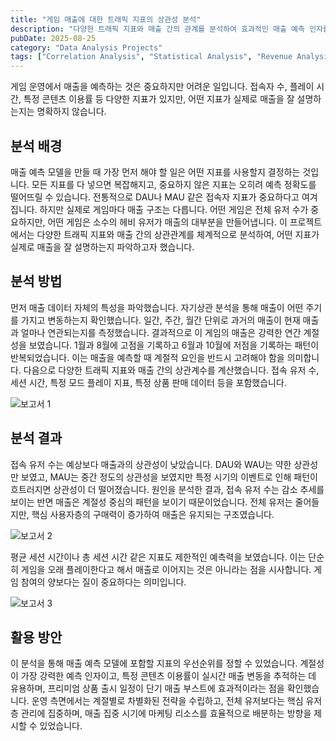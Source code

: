 ```yaml
---
title: "게임 매출에 대한 트래픽 지표의 상관성 분석"
description: "다양한 트래픽 지표와 매출 간의 관계를 분석하여 효과적인 매출 예측 인자를 파악"
pubDate: 2025-08-25
category: "Data Analysis Projects"
tags: ["Correlation Analysis", "Statistical Analysis", "Revenue Analysis"]
---
```


게임 운영에서 매출을 예측하는 것은 중요하지만 어려운 일입니다. 접속자 수, 플레이 시간, 특정 콘텐츠 이용률 등 다양한 지표가 있지만, 어떤 지표가 실제로 매출을 잘 설명하는지는 명확하지 않습니다.

## 분석 배경

매출 예측 모델을 만들 때 가장 먼저 해야 할 일은 어떤 지표를 사용할지 결정하는 것입니다. 모든 지표를 다 넣으면 복잡해지고, 중요하지 않은 지표는 오히려 예측 정확도를 떨어뜨릴 수 있습니다. 전통적으로 DAU나 MAU 같은 접속자 지표가 중요하다고 여겨집니다. 하지만 실제로 게임마다 매출 구조는 다릅니다. 어떤 게임은 전체 유저 수가 중요하지만, 어떤 게임은 소수의 헤비 유저가 매출의 대부분을 만들어냅니다. 이 프로젝트에서는 다양한 트래픽 지표와 매출 간의 상관관계를 체계적으로 분석하여, 어떤 지표가 실제로 매출을 잘 설명하는지 파악하고자 했습니다.

## 분석 방법

먼저 매출 데이터 자체의 특성을 파악했습니다. 자기상관 분석을 통해 매출이 어떤 주기를 가지고 변동하는지 확인했습니다. 일간, 주간, 월간 단위로 과거의 매출이 현재 매출과 얼마나 연관되는지를 측정했습니다. 결과적으로 이 게임의 매출은 강력한 연간 계절성을 보였습니다. 1월과 8월에 고점을 기록하고 6월과 10월에 저점을 기록하는 패턴이 반복되었습니다. 이는 매출을 예측할 때 계절적 요인을 반드시 고려해야 함을 의미합니다. 다음으로 다양한 트래픽 지표와 매출 간의 상관계수를 계산했습니다. 접속 유저 수, 세션 시간, 특정 모드 플레이 지표, 특정 상품 판매 데이터 등을 포함했습니다.

![보고서 1](/projects/attachment/revenue-correlation-1.png)

## 분석 결과

접속 유저 수는 예상보다 매출과의 상관성이 낮았습니다. DAU와 WAU는 약한 상관성만 보였고, MAU는 중간 정도의 상관성을 보였지만 특정 시기의 이벤트로 인해 패턴이 흐트러지면 상관성이 더 떨어졌습니다. 원인을 분석한 결과, 접속 유저 수는 감소 추세를 보이는 반면 매출은 계절성 중심의 패턴을 보이기 때문이었습니다. 전체 유저는 줄어들지만, 핵심 사용자층의 구매력이 증가하여 매출은 유지되는 구조였습니다.

![보고서 2](/projects/attachment/revenue-correlation-3.png)

평균 세션 시간이나 총 세션 시간 같은 지표도 제한적인 예측력을 보였습니다. 이는 단순히 게임을 오래 플레이한다고 해서 매출로 이어지는 것은 아니라는 점을 시사합니다. 게임 참여의 양보다는 질이 중요하다는 의미입니다.

![보고서 3](/projects/attachment/revenue-correlation-2.png)



## 활용 방안

이 분석을 통해 매출 예측 모델에 포함할 지표의 우선순위를 정할 수 있었습니다. 계절성이 가장 강력한 예측 인자이고, 특정 콘텐츠 이용률이 실시간 매출 변동을 추적하는 데 유용하며, 프리미엄 상품 출시 일정이 단기 매출 부스트에 효과적이라는 점을 확인했습니다. 운영 측면에서는 계절별로 차별화된 전략을 수립하고, 전체 유저보다는 핵심 유저층 관리에 집중하며, 매출 집중 시기에 마케팅 리소스를 효율적으로 배분하는 방향을 제시할 수 있었습니다.
